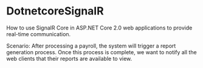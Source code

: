 # DotnetcoreSignalR
How to use SignalR Core in ASP.NET Core 2.0 web applications to provide real-time communication. 

Scenario: 
    After processing a payroll, the system will trigger a report generation process. Once this process is complete, we want to notify all the web clients that their reports are available to view.
